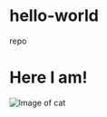 # hello-world
repo
<h1>Here I am!</h1>

![Image of cat](https://as2.ftcdn.net/jpg/02/64/15/41/500_F_264154131_XvpBI5fARjB7Qlo4PMrMMTaunXha47NR.jpg)
